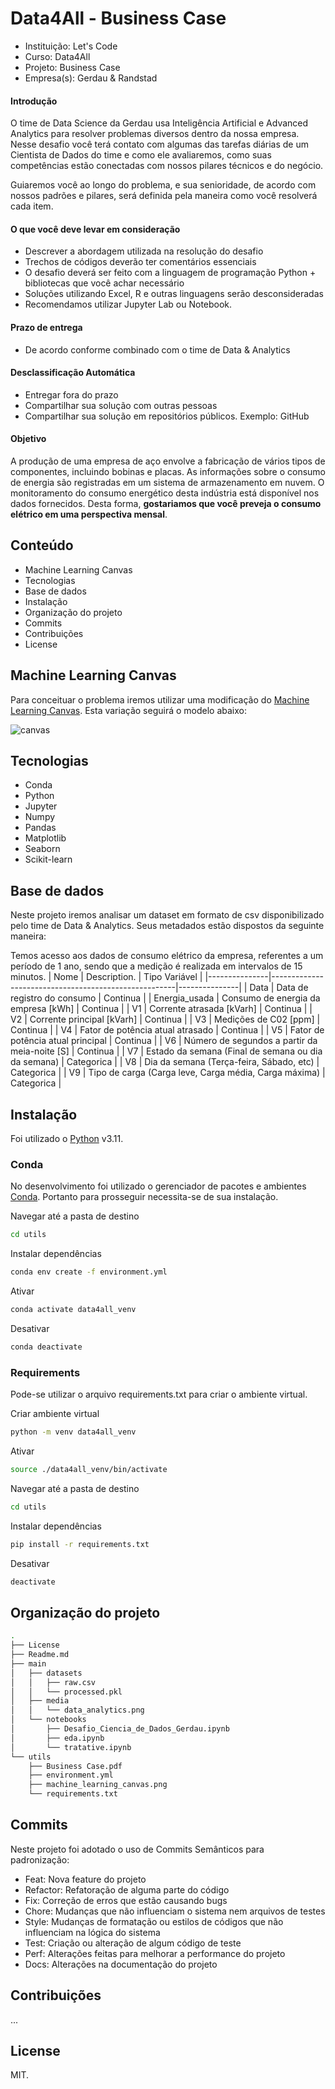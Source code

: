 # Data4All - Business Case
- Instituição: Let's Code
- Curso: Data4All
- Projeto: Business Case
- Empresa(s): Gerdau & Randstad

#### **Introdução**

O time de Data Science da Gerdau usa Inteligência Artificial e Advanced Analytics para resolver problemas diversos dentro da nossa empresa. Nesse desafio você terá contato com algumas das tarefas diárias de um Cientista de Dados do time e como ele avaliaremos, como suas competências estão conectadas com nossos pilares técnicos e do negócio.

Guiaremos você ao longo do problema, e sua senioridade, de acordo com nossos padrões e pilares, será definida pela maneira como você resolverá cada item.

#### **O que você deve levar em consideração**

* Descrever a abordagem utilizada na resolução do desafio
* Trechos de códigos deverão ter comentários essenciais
* O desafio deverá ser feito com a linguagem de programação Python + bibliotecas que você achar necessário
* Soluções utilizando Excel, R e outras linguagens serão desconsideradas
* Recomendamos utilizar Jupyter Lab ou Notebook. 

#### **Prazo de entrega**

* De acordo conforme combinado com o time de Data & Analytics

#### **Desclassificação Automática**

* Entregar fora do prazo
* Compartilhar sua solução com outras pessoas
* Compartilhar sua solução em repositórios públicos. Exemplo: GitHub

#### **Objetivo**

A produção de uma empresa de aço envolve a fabricação de vários tipos de componentes, incluindo bobinas e placas. As informações sobre o consumo de energia são registradas em um sistema de armazenamento em nuvem. O monitoramento do consumo energético desta indústria está disponível nos dados fornecidos. Desta forma, **gostariamos que você preveja o consumo elétrico em uma perspectiva mensal**.

## Conteúdo
- Machine Learning Canvas
- Tecnologias
- Base de dados
- Instalação
- Organização do projeto
- Commits
- Contribuições
- License

## Machine Learning Canvas
Para conceituar o problema iremos utilizar uma modificação do [Machine Learning Canvas](http://machinelearningcanvas.com/). Esta variação seguirá o modelo abaixo:

<img src="./utils/machine_learning_canvas.png" alt="canvas"/> 

## Tecnologias

- Conda
- Python
- Jupyter
- Numpy
- Pandas
- Matplotlib
- Seaborn
- Scikit-learn

## Base de dados
Neste projeto iremos analisar um dataset em formato de csv disponibilizado pelo time de Data & Analytics. Seus metadados estão dispostos da seguinte maneira:

Temos acesso aos dados de consumo elétrico da empresa, referentes a um período de 1 ano, sendo que a medição é realizada em intervalos de 15 minutos.
| Nome          | Description.                                         | Tipo Variável | 
|---------------|------------------------------------------------------|---------------|
| Data          | Data de registro do consumo                          | Continua      |
| Energia_usada | Consumo de energia da empresa [kWh]                  | Continua      |
| V1            | Corrente atrasada [kVarh]                            | Continua      |
| V2            | Corrente principal [kVarh]                           | Continua      |
| V3            | Medições de C02 [ppm]                                | Continua      |
| V4            | Fator de potência atual atrasado                     | Continua      |
| V5            | Fator de potência atual principal                    | Continua      |
| V6            | Número de segundos a partir da meia-noite [S]        | Continua      |
| V7            | Estado da semana (Final de semana ou dia da semana)  | Categorica    |
| V8            | Dia da semana (Terça-feira, Sábado, etc)             | Categorica    |
| V9            | Tipo de carga (Carga leve, Carga média, Carga máxima) | Categorica    | 

## Instalação
Foi utilizado o [Python](https://www.python.org/) v3.11.

### Conda
No desenvolvimento foi utilizado o gerenciador de pacotes e ambientes [Conda](https://docs.conda.io/en/latest/). Portanto para prosseguir necessita-se de sua instalação.

Navegar até a pasta de destino
```sh
cd utils
```

Instalar dependências
```sh
conda env create -f environment.yml
```

Ativar
```sh
conda activate data4all_venv
```

Desativar
```sh
conda deactivate
```

### Requirements
Pode-se utilizar o arquivo requirements.txt para criar o ambiente virtual.

Criar ambiente virtual
```sh
python -m venv data4all_venv
```

Ativar
```sh
source ./data4all_venv/bin/activate
```

Navegar até a pasta de destino
```sh
cd utils
```

Instalar dependências
```sh
pip install -r requirements.txt
```

Desativar
```sh
deactivate
```

## Organização do projeto
```sh
.
├── License
├── Readme.md
├── main
│   ├── datasets
│   │   ├── raw.csv
│   │   └── processed.pkl
│   ├── media
│   │   └── data_analytics.png
│   └── notebooks
│       ├── Desafio_Ciencia_de_Dados_Gerdau.ipynb
│       ├── eda.ipynb
│       └── tratative.ipynb
└── utils
    ├── Business Case.pdf
    ├── environment.yml
    ├── machine_learning_canvas.png
    └── requirements.txt
```

## Commits
Neste projeto foi adotado o uso de Commits Semânticos para padronização:

- Feat: Nova feature do projeto
- Refactor: Refatoração de alguma parte do código
- Fix: Correção de erros que estão causando bugs
- Chore: Mudanças que não influenciam o sistema nem arquivos de testes
- Style: Mudanças de formatação ou estilos de códigos que não influenciam na lógica do sistema
- Test: Criação ou alteração de algum código de teste
- Perf: Alterações feitas para melhorar a performance do projeto
- Docs: Alterações na documentação do projeto

## Contribuições
...

## License
MIT.